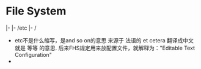 # File System

|-
 |- /etc 
 |- /
 
 
 - etc不是什么缩写，是and so on的意思 来源于 法语的 et cetera 翻译成中文就是 等等 的意思. 后来FHS规定用来放配置文件，就解释为："Editable Text Configuration" 
 - 